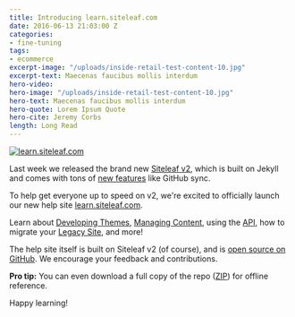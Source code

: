 ```yaml
---
title: Introducing learn.siteleaf.com
date: 2016-06-13 21:03:00 Z
categories:
- fine-tuning
tags:
- ecommerce
excerpt-image: "/uploads/inside-retail-test-content-10.jpg"
excerpt-text: Maecenas faucibus mollis interdum
hero-video: 
hero-image: "/uploads/inside-retail-test-content-10.jpg"
hero-text: Maecenas faucibus mollis interdum
hero-quote: Lorem Ipsum Quote
hero-cite: Jeremy Corbs
length: Long Read
---
```


[![learn.siteleaf.com](/uploads/badges.svg)](http://learn.siteleaf.com)

Last week we released the brand new [Siteleaf v2](/blog/v2), which is built on Jekyll and comes with tons of [new features](/features) like GitHub sync.

To help get everyone up to speed on v2, we're excited to officially launch our new help site [learn.siteleaf.com](http://learn.siteleaf.com).

Learn about [Developing Themes](http://learn.siteleaf.com/themes/), [Managing Content](http://learn.siteleaf.com/content/), using the [API](http://learn.siteleaf.com/api/), how to migrate your [Legacy Site](http://learn.siteleaf.com/v1/), and more!

The help site itself is built on Siteleaf v2 (of course), and is [open source on GitHub](https://github.com/siteleaf/learn.siteleaf.com). We encourage your feedback and contributions.

**Pro tip:** You can even download a full copy of the repo ([ZIP](https://github.com/siteleaf/learn.siteleaf.com/archive/master.zip)) for offline reference.

Happy learning!